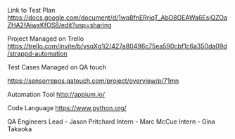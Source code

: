 Link to Test Plan
https://docs.google.com/document/d/1wq8fnERrjqT_AbD8GEAWa6EsiQZOaZHA2fAiwxKfOS8/edit?usp=sharing

Project Managed on Trello
https://trello.com/invite/b/vsqXg1i2/427a80496c75ea590cbf1c6a350da09d/strappd-automation

Test Cases Managed on QA touch

https://sensorrepos.qatouch.com/project/overview/p/71mn

Automation Tool
http://appium.io/

Code Language
https://www.python.org/

QA Engineers
Lead - Jason Pritchard
Intern - Marc McCue
Intern - Gina Takaoka
